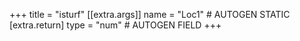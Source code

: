 +++
title = "isturf"
[[extra.args]]
name = "Loc1" # AUTOGEN STATIC
[extra.return]
type = "num" # AUTOGEN FIELD
+++